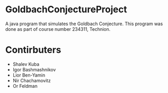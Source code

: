 # GoldbachConjectureProject
A java program that simulates the Goldbach Conjecture.
This program was done as part of course number 234311, Technion.

# Contirbuters
* Shalev Kuba
* Igor Bashmashnikov
* Lior Ben-Yamin
* Nir Chachamovitz
* Or Feldman
